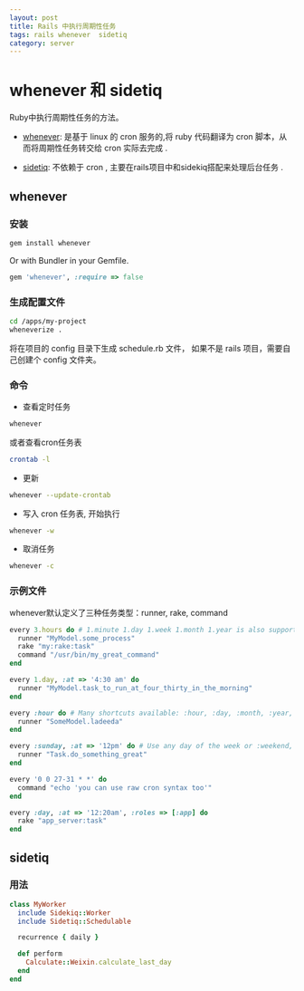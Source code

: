 ```yaml
---
layout: post
title: Rails 中执行周期性任务
tags: rails whenever  sidetiq
category: server
---
```


# whenever 和 sidetiq
Ruby中执行周期性任务的方法。

* [whenever](https://github.com/javan/whenever): 是基于 linux 的 cron 服务的,将 ruby 代码翻译为 cron 脚本，从而将周期性任务转交给 cron 实际去完成 .

* [sidetiq](https://github.com/endofunky/sidetiq): 不依赖于 cron , 主要在rails项目中和sidekiq搭配来处理后台任务 .


## whenever

### 安装

```sh
gem install whenever
```

Or with Bundler in your Gemfile.

```ruby
gem 'whenever', :require => false
```

### 生成配置文件

```sh
cd /apps/my-project
wheneverize .
```

将在项目的 config 目录下生成 schedule.rb 文件，
如果不是 rails 项目，需要自己创建个 config 文件夹。


###  命令

- 查看定时任务

```sh
whenever
```
或者查看cron任务表

```sh
crontab -l
```

- 更新

```sh
whenever --update-crontab
```

- 写入 cron 任务表, 开始执行
```sh
whenever -w
```

- 取消任务

```sh
whenever -c
```
### 示例文件
whenever默认定义了三种任务类型：runner, rake, command

```ruby
every 3.hours do # 1.minute 1.day 1.week 1.month 1.year is also supported
  runner "MyModel.some_process"
  rake "my:rake:task"
  command "/usr/bin/my_great_command"
end

every 1.day, :at => '4:30 am' do
  runner "MyModel.task_to_run_at_four_thirty_in_the_morning"
end

every :hour do # Many shortcuts available: :hour, :day, :month, :year, :reboot
  runner "SomeModel.ladeeda"
end

every :sunday, :at => '12pm' do # Use any day of the week or :weekend, :weekday
  runner "Task.do_something_great"
end

every '0 0 27-31 * *' do
  command "echo 'you can use raw cron syntax too'"
end

every :day, :at => '12:20am', :roles => [:app] do
  rake "app_server:task"
end
```


## sidetiq


### 用法

```ruby
class MyWorker
  include Sidekiq::Worker
  include Sidetiq::Schedulable

  recurrence { daily }

  def perform
    Calculate::Weixin.calculate_last_day
  end
end
```
